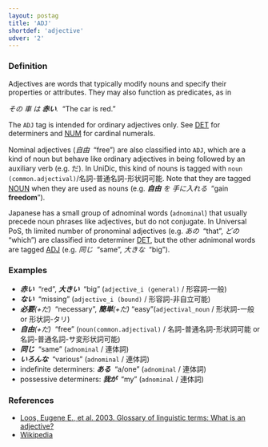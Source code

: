 ```yaml
---
layout: postag
title: 'ADJ'
shortdef: 'adjective'
udver: '2'
---
```


### Definition

Adjectives are words that typically modify nouns and specify their
properties or attributes. They may also function as predicates, as in

_その 車 は <b>赤い</b>.&nbsp;_ “The car is red.”

The `ADJ` tag is intended for ordinary adjectives only. See [DET]()
for determiners and [NUM]() for cardinal numerals.

Nominal adjectives (_自由&nbsp;_ “free”) are also classified into `ADJ`,
which are a kind of noun but behave like
ordinary adjectives in being followed by an auxiliary verb (e.g. だ). 
In UniDic, this kind of nouns is tagged with `noun (common.adjectival)`/名詞-普通名詞-形状詞可能.
Note that they are tagged [NOUN]() when they are used as nouns 
(e.g. _<b>自由</b>&nbsp;を&nbsp;手に入れる&nbsp;_ “gain <b>freedom</b>”).

Japanese has a small group of adnominal words (`adnominal`) that
usually precede noun phrases like adjectives, but do not conjugate.
In Universal PoS, th limited number of pronominal adjectives (e.g. _あの&nbsp;_ “that”, _どの&nbsp;_ “which”)
are classified into determiner [DET](),
but the other adnimonal words are tagged [ADJ]() (e.g. _同じ&nbsp;_ “same”, _大きな&nbsp;_ “big”).

### Examples

- _<b>赤い</b>&nbsp;_ “red”, _<b>大きい</b>&nbsp;_ “big”  (`adjective_i (general)` / 形容詞-一般)
- _<b>ない</b>&nbsp;_ “missing” (`adjective_i (bound)` / 形容詞-非自立可能)
- _<b>必要</b>(+だ)&nbsp;_ “necessary”, _<b>簡単</b>(+だ)&nbsp;_“easy”(`adjectival_noun` / 形状詞-一般 or 形状詞-タリ)
- _<b>自由</b>(+だ)&nbsp;_ “free” (`noun(common.adjectival)` / 名詞-普通名詞-形状詞可能 or 名詞-普通名詞-サ変形状詞可能)
- _<b>同じ</b>&nbsp;_ “same” (`adnominal` / 連体詞)
- _<b>いろんな</b>&nbsp;_ “various” (`adnominal` / 連体詞)
- indefinite determiners: _<b>ある</b>&nbsp;_ “a/one” (`adnominal` / 連体詞)
- possessive determiners: _<b>我が</b>&nbsp;_ “my” (`adnominal` / 連体詞)


### References

- [Loos, Eugene E., et al. 2003. Glossary of linguistic terms: What is an adjective?](http://www-01.sil.org/linguistics/GlossaryOfLinguisticTerms/WhatIsAnAdjective.htm)
- [Wikipedia](http://en.wikipedia.org/wiki/Adjective)
<!-- Interlanguage links updated St lis 3 20:58:06 CET 2021 -->
